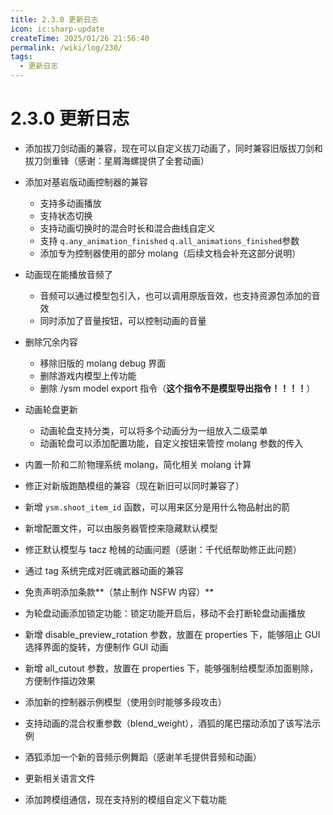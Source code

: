 ```yaml
---
title: 2.3.0 更新日志
icon: ic:sharp-update
createTime: 2025/01/26 21:56:40
permalink: /wiki/log/230/
tags:
  - 更新日志
---
```


# 2.3.0 更新日志

- 添加拔刀剑动画的兼容，现在可以自定义拔刀动画了，同时兼容旧版拔刀剑和拔刀剑重锋（感谢：星屑海螺提供了全套动画）
- 添加对基岩版动画控制器的兼容
  - 支持多动画播放
  - 支持状态切换
  - 支持动画切换时的混合时长和混合曲线自定义
  - 支持 `q.any_animation_finished` `q.all_animations_finished`参数
  - 添加专为控制器使用的部分 molang（后续文档会补充这部分说明）

- 动画现在能播放音频了
  - 音频可以通过模型包引入，也可以调用原版音效，也支持资源包添加的音效
  - 同时添加了音量按钮，可以控制动画的音量

- 删除冗余内容
  - 移除旧版的 molang debug 界面
  - 删除游戏内模型上传功能
  - 删除 /ysm model export 指令（**这个指令不是模型导出指令！！！！**）
- 动画轮盘更新
  - 动画轮盘支持分类，可以将多个动画分为一组放入二级菜单
  - 动画轮盘可以添加配置功能，自定义按钮来管控 molang 参数的传入

- 内置一阶和二阶物理系统 molang，简化相关 molang 计算
- 修正对新版跑酷模组的兼容（现在新旧可以同时兼容了）
- 新增 `ysm.shoot_item_id` 函数，可以用来区分是用什么物品射出的箭
- 新增配置文件，可以由服务器管控来隐藏默认模型
- 修正默认模型与 tacz 枪械的动画问题（感谢：千代纸帮助修正此问题）
- 通过 tag 系统完成对匠魂武器动画的兼容
- 免责声明添加条款**（禁止制作 NSFW 内容）**
- 为轮盘动画添加锁定功能：锁定功能开启后，移动不会打断轮盘动画播放
- 新增 disable_preview_rotation 参数，放置在 properties 下，能够阻止 GUI 选择界面的旋转，方便制作 GUI 动画
- 新增 all_cutout 参数，放置在 properties 下，能够强制给模型添加面剔除，方便制作描边效果
- 添加新的控制器示例模型（使用剑时能够多段攻击）
- 支持动画的混合权重参数（blend_weight），酒狐的尾巴摆动添加了该写法示例
- 酒狐添加一个新的音频示例舞蹈（感谢羊毛提供音频和动画）
- 更新相关语言文件
- 添加跨模组通信，现在支持别的模组自定义下载功能



